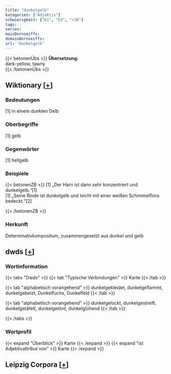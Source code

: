 ```yaml
---
title: "dunkelgelb"
kategorien: ["Adjektiv"]
schwierigkeit: ["k1", "h2", "r20"]
tags:
series:
mainDornseiffs:
domainDornseiffs:
url: "dunkelgelb"
---
```


{{< betonenÜbs >}}
**Übersetzung:**  
dark-yellow, tawny  
{{< /betonenÜbs >}}

## Wiktionary [[+](https://de.wiktionary.org/wiki/dunkelgelb)]

### Bedeutungen
[1] in einem dunklen Gelb  

### Oberbegriffe
[1] gelb  

### Gegenwörter
[1] hellgelb  

### Beispiele
{{< betonenZB >}}
[1] „Der Harn ist dann sehr konzentriert und dunkelgelb.“[1]  
[1] „Seine Rinde ist dunkelgelb und leicht mit einer weißen Schimmelflora bedeckt.“[2]  

{{< /betonenZB >}}
### Herkunft
Determinativkompositum, zusammengesetzt aus dunkel und gelb  



## dwds [[+](https://www.dwds.de/wb/dunkelgelb)]

### Wortinformation
{{< tabs "Dwds" >}}
{{< tab "Typische Verbindungen" >}}
Karte
{{< /tab >}}

{{< tab "alphabetisch vorangehend" >}}
dunkelgekleidet, dunkelgeflammt, dunkelgebeizt, Dunkelfuchs, Dunkelfeld
{{< /tab >}}

{{< tab "alphabetisch vorangehend" >}}
dunkelgelockt, dunkelgestreift, dunkelgetäfelt, dunkelgetönt, dunkelglühend
{{< /tab >}}

{{< /tabs >}}

### Wortprofil
{{< expand "Überblick" >}} Karte {{< /expand >}}
{{< expand "ist Adjektivattribut von" >}} Karte {{< /expand >}}

## Leipzig Corpora [[+](https://corpora.uni-leipzig.de/en/res?word=dunkelgelb&corpusId=deu_newscrawl-public_2018)]

